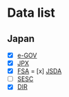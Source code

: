 # Data list

## Japan

- [x] [e-GOV]("./source/egov.md)
- [x] [JPX]("./source//jpx.md)
- [x] [FSA](./source/fsa.md)
= [x] [JSDA](./source/jsda.md)
- [ ] [SESC](./source/sesc.md)
- [x] [DIR](./source/dir.md)
